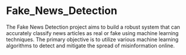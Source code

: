 # Fake_News_Detection
The Fake News Detection project aims to build a robust system that can accurately classify news articles as real or fake using machine learning techniques. The primary objective is to utilize various machine learning algorithms to detect and mitigate the spread of misinformation online.
